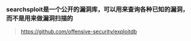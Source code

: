 ### searchsploit是一个公开的漏洞库，可以用来查询各种已知的漏洞，而不是用来做漏洞扫描的

> https://github.com/offensive-security/exploitdb



